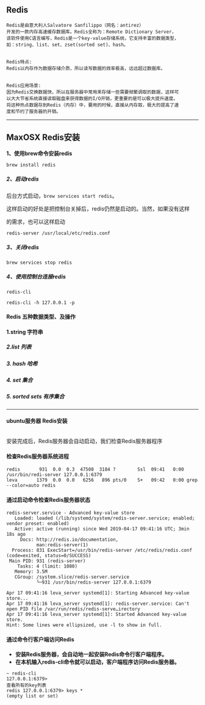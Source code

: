 ## Redis

```
Redis是由意大利人Salvatore Sanfilippo（网名：antirez）
开发的一款内存高速缓存数据库。Redis全称为：Remote Dictionary Server，
该软件使用C语言编写，Redis是一个key-value存储系统，它支持丰富的数据类型，
如：string、list、set、zset(sorted set)、hash。


Redis特点:
Redis以内存作为数据存储介质，所以读写数据的效率极高，远远超过数据库。


Redis应用场景:
因为Redis交换数据快，所以在服务器中常用来存储一些需要频繁调取的数据，这样可
以大大节省系统直接读取磁盘来获得数据的I/O开销，更重要的是可以极大提升速度。
将这种热点数据存到Redis（内存）中，要用的时候，直接从内存取，极大的提高了速
度和节约了服务器的开销。
```

---

## MaxOSX Redis安装

**1、使用brew命令安装redis**

`brew install redis`

##### 2、启动redis

后台方式启动，`brew services start redis`。

这样启动的好处是把控制台关掉后，redis仍然是启动的。当然，如果没有这样

的需求，也可以这样启动

`redis-server /usr/local/etc/redis.conf`

##### 3、关闭redis

`brew services stop redis`

##### 4、使用控制台连接redis

`redis-cli`

`redis-cli -h 127.0.0.1 -p`

#### **Redis 五种数据类型、及操作**

#### 1.string 字符串

##### 2.list 列表

##### 3. hash 哈希

##### 4. set 集合

##### 5. sorted sets 有序集合

---

#### ubuntu服务器 Redis安装

```

```

安装完成后，Redis服务器会自动启动，我们检查Redis服务器程序

#### 检查Redis服务器系统进程

```
redis       931  0.0  0.3  47508  3184 ?        Ssl  09:41   0:00 /usr/bin/redi-server 127.0.0.1:6379
leva       1379  0.0  0.0   6256   896 pts/0    S+   09:42   0:00 grep --color=auto redis
```

#### 通过启动命令检查Redis服务器状态

```
redis-server.service - Advanced key-value store
   Loaded: loaded (/lib/systemd/system/redis-server.service; enabled; vendor preset: enabled)
   Active: active (running) since Wed 2019-04-17 09:41:16 UTC; 3min 18s ago
     Docs: http://redis.io/documentation,
           man:redis-server(1)
  Process: 831 ExecStart=/usr/bin/redis-server /etc/redis/redis.conf (code=exited, status=0/SUCCESS)
 Main PID: 931 (redis-server)
    Tasks: 4 (limit: 1080)
   Memory: 3.5M
   CGroup: /system.slice/redis-server.service
           └─931 /usr/bin/redis-server 127.0.0.1:6379

Apr 17 09:41:16 leva_server systemd[1]: Starting Advanced key-value store...
Apr 17 09:41:16 leva_server systemd[1]: redis-server.service: Can't open PID file /var/run/redis/redis-serve…irectory
Apr 17 09:41:16 leva_server systemd[1]: Started Advanced key-value store.
Hint: Some lines were ellipsized, use -l to show in full.
```

#### 通过命令行客户端访问Redis

* **安装Redis服务器，会自动地一起安装Redis命令行客户端程序。**
* **在本机输入redis-cli命令就可以启动，客户端程序访问Redis服务器。**

```
~ redis-cli
127.0.0.1:6379>
查看所有的key列表
redis 127.0.0.1:6379> keys *
(empty list or set)
```



